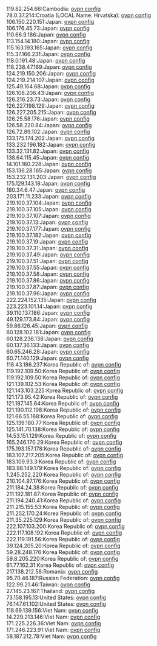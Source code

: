 119.82.254.66:Cambodia: [ovpn config](vpn/119_82_254_66.ovpn)  
78.0.37.214:Croatia (LOCAL Name: Hrvatska): [ovpn config](vpn/78_0_37_214.ovpn)  
106.150.220.151:Japan: [ovpn config](vpn/106_150_220_151.ovpn)  
106.176.45.73:Japan: [ovpn config](vpn/106_176_45_73.ovpn)  
110.66.9.186:Japan: [ovpn config](vpn/110_66_9_186.ovpn)  
113.154.14.180:Japan: [ovpn config](vpn/113_154_14_180.ovpn)  
115.163.193.165:Japan: [ovpn config](vpn/115_163_193_165.ovpn)  
115.37.166.231:Japan: [ovpn config](vpn/115_37_166_231.ovpn)  
118.0.191.48:Japan: [ovpn config](vpn/118_0_191_48.ovpn)  
118.238.47.169:Japan: [ovpn config](vpn/118_238_47_169.ovpn)  
124.219.150.206:Japan: [ovpn config](vpn/124_219_150_206.ovpn)  
124.219.214.107:Japan: [ovpn config](vpn/124_219_214_107.ovpn)  
125.49.164.68:Japan: [ovpn config](vpn/125_49_164_68.ovpn)  
126.108.206.43:Japan: [ovpn config](vpn/126_108_206_43.ovpn)  
126.216.23.73:Japan: [ovpn config](vpn/126_216_23_73.ovpn)  
126.227.198.129:Japan: [ovpn config](vpn/126_227_198_129.ovpn)  
126.227.205.215:Japan: [ovpn config](vpn/126_227_205_215.ovpn)  
126.25.58.176:Japan: [ovpn config](vpn/126_25_58_176.ovpn)  
126.58.220.84:Japan: [ovpn config](vpn/126_58_220_84.ovpn)  
126.72.89.102:Japan: [ovpn config](vpn/126_72_89_102.ovpn)  
133.175.174.202:Japan: [ovpn config](vpn/133_175_174_202.ovpn)  
133.232.196.182:Japan: [ovpn config](vpn/133_232_196_182.ovpn)  
133.32.131.82:Japan: [ovpn config](vpn/133_32_131_82.ovpn)  
138.64.115.45:Japan: [ovpn config](vpn/138_64_115_45.ovpn)  
14.101.160.228:Japan: [ovpn config](vpn/14_101_160_228.ovpn)  
153.136.28.165:Japan: [ovpn config](vpn/153_136_28_165.ovpn)  
153.232.131.203:Japan: [ovpn config](vpn/153_232_131_203.ovpn)  
175.129.143.18:Japan: [ovpn config](vpn/175_129_143_18.ovpn)  
180.34.6.47:Japan: [ovpn config](vpn/180_34_6_47.ovpn)  
203.171.11.233:Japan: [ovpn config](vpn/203_171_11_233.ovpn)  
219.100.37.104:Japan: [ovpn config](vpn/219_100_37_104.ovpn)  
219.100.37.105:Japan: [ovpn config](vpn/219_100_37_105.ovpn)  
219.100.37.107:Japan: [ovpn config](vpn/219_100_37_107.ovpn)  
219.100.37.13:Japan: [ovpn config](vpn/219_100_37_13.ovpn)  
219.100.37.177:Japan: [ovpn config](vpn/219_100_37_177.ovpn)  
219.100.37.182:Japan: [ovpn config](vpn/219_100_37_182.ovpn)  
219.100.37.19:Japan: [ovpn config](vpn/219_100_37_19.ovpn)  
219.100.37.31:Japan: [ovpn config](vpn/219_100_37_31.ovpn)  
219.100.37.49:Japan: [ovpn config](vpn/219_100_37_49.ovpn)  
219.100.37.51:Japan: [ovpn config](vpn/219_100_37_51.ovpn)  
219.100.37.55:Japan: [ovpn config](vpn/219_100_37_55.ovpn)  
219.100.37.58:Japan: [ovpn config](vpn/219_100_37_58.ovpn)  
219.100.37.86:Japan: [ovpn config](vpn/219_100_37_86.ovpn)  
219.100.37.87:Japan: [ovpn config](vpn/219_100_37_87.ovpn)  
219.100.37.96:Japan: [ovpn config](vpn/219_100_37_96.ovpn)  
222.224.152.135:Japan: [ovpn config](vpn/222_224_152_135.ovpn)  
223.223.101.14:Japan: [ovpn config](vpn/223_223_101_14.ovpn)  
39.110.137.186:Japan: [ovpn config](vpn/39_110_137_186.ovpn)  
49.129.173.84:Japan: [ovpn config](vpn/49_129_173_84.ovpn)  
59.86.126.45:Japan: [ovpn config](vpn/59_86_126_45.ovpn)  
60.128.102.181:Japan: [ovpn config](vpn/60_128_102_181.ovpn)  
60.128.236.138:Japan: [ovpn config](vpn/60_128_236_138.ovpn)  
60.137.36.133:Japan: [ovpn config](vpn/60_137_36_133.ovpn)  
60.65.246.28:Japan: [ovpn config](vpn/60_65_246_28.ovpn)  
60.71.140.129:Japan: [ovpn config](vpn/60_71_140_129.ovpn)  
116.43.186.237:Korea Republic of: [ovpn config](vpn/116_43_186_237.ovpn)  
119.192.109.50:Korea Republic of: [ovpn config](vpn/119_192_109_50.ovpn)  
119.192.109.50:Korea Republic of: [ovpn config](vpn/119_192_109_50.ovpn)  
121.139.102.53:Korea Republic of: [ovpn config](vpn/121_139_102_53.ovpn)  
121.143.103.225:Korea Republic of: [ovpn config](vpn/121_143_103_225.ovpn)  
121.173.95.42:Korea Republic of: [ovpn config](vpn/121_173_95_42.ovpn)  
121.187.145.64:Korea Republic of: [ovpn config](vpn/121_187_145_64.ovpn)  
121.190.112.198:Korea Republic of: [ovpn config](vpn/121_190_112_198.ovpn)  
121.66.55.168:Korea Republic of: [ovpn config](vpn/121_66_55_168.ovpn)  
125.139.180.77:Korea Republic of: [ovpn config](vpn/125_139_180_77.ovpn)  
125.141.70.138:Korea Republic of: [ovpn config](vpn/125_141_70_138.ovpn)  
14.53.151.129:Korea Republic of: [ovpn config](vpn/14_53_151_129.ovpn)  
165.246.170.29:Korea Republic of: [ovpn config](vpn/165_246_170_29.ovpn)  
175.193.157.178:Korea Republic of: [ovpn config](vpn/175_193_157_178.ovpn)  
183.107.217.205:Korea Republic of: [ovpn config](vpn/183_107_217_205.ovpn)  
183.109.93.3:Korea Republic of: [ovpn config](vpn/183_109_93_3.ovpn)  
183.98.149.179:Korea Republic of: [ovpn config](vpn/183_98_149_179.ovpn)  
1.245.252.220:Korea Republic of: [ovpn config](vpn/1_245_252_220.ovpn)  
210.104.97.176:Korea Republic of: [ovpn config](vpn/210_104_97_176.ovpn)  
211.184.24.38:Korea Republic of: [ovpn config](vpn/211_184_24_38.ovpn)  
211.192.181.87:Korea Republic of: [ovpn config](vpn/211_192_181_87.ovpn)  
211.194.240.41:Korea Republic of: [ovpn config](vpn/211_194_240_41.ovpn)  
211.215.155.53:Korea Republic of: [ovpn config](vpn/211_215_155_53.ovpn)  
211.252.170.24:Korea Republic of: [ovpn config](vpn/211_252_170_24.ovpn)  
211.35.225.129:Korea Republic of: [ovpn config](vpn/211_35_225_129.ovpn)  
222.107.103.200:Korea Republic of: [ovpn config](vpn/222_107_103_200.ovpn)  
222.117.108.192:Korea Republic of: [ovpn config](vpn/222_117_108_192.ovpn)  
222.119.191.56:Korea Republic of: [ovpn config](vpn/222_119_191_56.ovpn)  
39.124.205.20:Korea Republic of: [ovpn config](vpn/39_124_205_20.ovpn)  
59.28.248.176:Korea Republic of: [ovpn config](vpn/59_28_248_176.ovpn)  
59.8.205.220:Korea Republic of: [ovpn config](vpn/59_8_205_220.ovpn)  
61.77.162.31:Korea Republic of: [ovpn config](vpn/61_77_162_31.ovpn)  
217.138.212.58:Romania: [ovpn config](vpn/217_138_212_58.ovpn)  
95.70.46.187:Russian Federation: [ovpn config](vpn/95_70_46_187.ovpn)  
122.99.21.46:Taiwan: [ovpn config](vpn/122_99_21_46.ovpn)  
27.145.23.167:Thailand: [ovpn config](vpn/27_145_23_167.ovpn)  
73.158.195.13:United States: [ovpn config](vpn/73_158_195_13.ovpn)  
76.147.61.102:United States: [ovpn config](vpn/76_147_61_102.ovpn)  
118.69.139.156:Viet Nam: [ovpn config](vpn/118_69_139_156.ovpn)  
14.229.213.146:Viet Nam: [ovpn config](vpn/14_229_213_146.ovpn)  
171.225.226.36:Viet Nam: [ovpn config](vpn/171_225_226_36.ovpn)  
171.246.223.91:Viet Nam: [ovpn config](vpn/171_246_223_91.ovpn)  
58.187.212.78:Viet Nam: [ovpn config](vpn/58_187_212_78.ovpn)  
